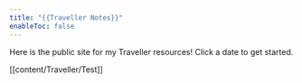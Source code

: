 ```yaml
---
title: "{{Traveller Notes}}"
enableToc: false
---
```


Here is the public site for my Traveller resources! Click a date to get started.

[[content/Traveller/Test]]
